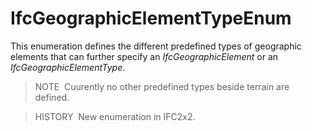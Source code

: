 # IfcGeographicElementTypeEnum

This enumeration defines the different predefined types of geographic elements that can further specify an _IfcGeographicElement_ or an _IfcGeographicElementType_.

> NOTE&nbsp; Cuurently no other predefined types beside terrain are defined.

> HISTORY&nbsp; New enumeration in IFC2x2.
